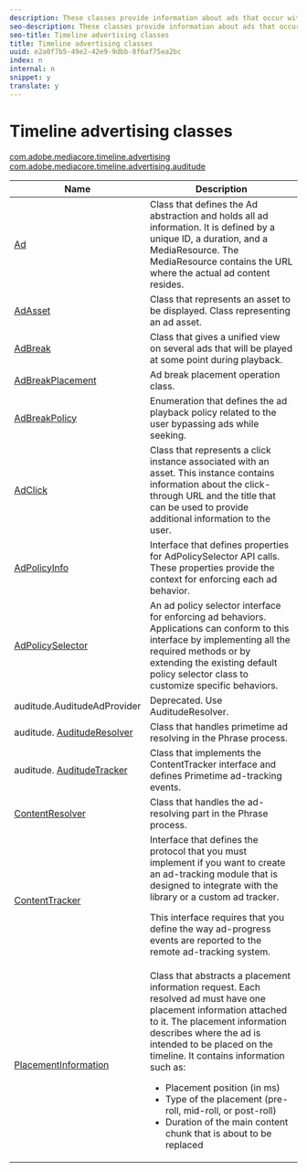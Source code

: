 ```yaml
---
description: These classes provide information about ads that occur within a timeline.
seo-description: These classes provide information about ads that occur within a timeline.
seo-title: Timeline advertising classes
title: Timeline advertising classes
uuid: e2a0f7b5-49e2-42e9-9dbb-8f6af75ea2bc
index: n
internal: n
snippet: y
translate: y
---
```


# Timeline advertising classes


[com.adobe.mediacore.timeline.advertising](http://help.adobe.com/en_US/primetime/api/psdk/javadoc_1.4/com/adobe/mediacore/timeline/advertising/package-summary.html)
[com.adobe.mediacore.timeline.advertising.auditude](http://help.adobe.com/en_US/primetime/api/psdk/javadoc_1.4/com/adobe/mediacore/timeline/advertising/auditude/package-summary.html)
<table frame="all" colsep="1" rowsep="1" id="table_1A59E777BA99466793D586286F19E933"> 
 <thead> 
  <tr rowsep="1"> 
   <th colname="1" class="entry">Name</th> 
   <th colname="2" class="entry">Description</th> 
  </tr> 
 </thead>
 <tbody> 
  <tr rowsep="1"> 
   <td colname="1"><span class="codeph"><a href="http://help.adobe.com/en_US/primetime/api/psdk/javadoc_1.4/com/adobe/mediacore/timeline/advertising/Ad.html" format="html" scope="external">Ad</a> </span></td> 
   <td colname="2">Class that defines the Ad abstraction and holds all ad information. It is defined by a unique ID, a duration, and a <span class="codeph">MediaResource</span>. The <span class="codeph">MediaResource</span> contains the URL where the actual ad content resides. </td> 
  </tr> 
  <tr rowsep="1"> 
   <td colname="1"><span class="codeph"><a href="http://help.adobe.com/en_US/primetime/api/psdk/javadoc_1.4/com/adobe/mediacore/timeline/advertising/AdAsset.html" format="html" scope="external">AdAsset</a></span> </td> 
   <td colname="2">Class that represents an asset to be displayed. Class representing an ad asset.</td> 
  </tr> 
  <tr rowsep="1"> 
   <td colname="1"><span class="codeph"><a href="http://help.adobe.com/en_US/primetime/api/psdk/javadoc_1.4/com/adobe/mediacore/timeline/advertising/AdBreak.html" format="html" scope="external">AdBreak</a> </span></td> 
   <td colname="2">Class that gives a unified view on several ads that will be played at some point during playback.</td> 
  </tr> 
  <tr rowsep="1"> 
   <td colname="1"><span class="codeph"><a href="http://help.adobe.com/en_US/primetime/api/psdk/javadoc_1.4/com/adobe/mediacore/timeline/advertising/AdBreakPlacement.html" format="html" scope="external">AdBreakPlacement</a> </span></td> 
   <td colname="2">Ad break placement operation class.</td> 
  </tr> 
  <tr rowsep="1"> 
   <td colname="1"><span class="codeph"><a href="http://help.adobe.com/en_US/primetime/api/psdk/javadoc_1.4/com/adobe/mediacore/timeline/advertising/AdBreakPolicy.html" format="html" scope="external">AdBreakPolicy</a> </span> </td> 
   <td colname="2">Enumeration that defines the ad playback policy related to the user bypassing ads while seeking.</td> 
  </tr> 
  <tr rowsep="1"> 
   <td colname="1"><span class="codeph"><a href="http://help.adobe.com/en_US/primetime/api/psdk/javadoc_1.4/com/adobe/mediacore/timeline/advertising/AdClick.html" format="html" scope="external">AdClick</a> </span> </td> 
   <td colname="2">Class that represents a click instance associated with an asset. This instance contains information about the click-through URL and the title that can be used to provide additional information to the user.</td> 
  </tr> 
  <tr rowsep="1"> 
   <td colname="1"><span class="codeph"><a href="http://help.adobe.com/en_US/primetime/api/psdk/javadoc_1.4/com/adobe/mediacore/timeline/advertising/AdPolicyInfo.html" format="html" scope="external">AdPolicyInfo</a> </span> </td> 
   <td colname="2">Interface that defines properties for AdPolicySelector API calls. These properties provide the context for enforcing each ad behavior.</td> 
  </tr> 
  <tr rowsep="1"> 
   <td colname="1"><span class="codeph"><a href="http://help.adobe.com/en_US/primetime/api/psdk/javadoc_1.4/com/adobe/mediacore/timeline/advertising/AdPolicySelector.html" format="html" scope="external">AdPolicySelector</a> </span> </td> 
   <td colname="2">An ad policy selector interface for enforcing ad behaviors. Applications can conform to this interface by implementing all the required methods or by extending the existing default policy selector class to customize specific behaviors.</td> 
  </tr> 
  <tr rowsep="1"> 
   <td colname="1"><span class="codeph">auditude.AuditudeAdProvider</span></td> 
   <td colname="2">Deprecated. Use AuditudeResolver.</td> 
  </tr> 
  <tr rowsep="1"> 
   <td colname="1"><span class="codeph">
     <ph>
      auditude.
     </ph><a href="http://help.adobe.com/en_US/primetime/api/psdk/javadoc_1.4/com/adobe/mediacore/timeline/advertising/auditude/AuditudeResolver.html" format="html" scope="external">AuditudeResolver</a> </span></td> 
   <td colname="2"> Class that handles primetime ad resolving in the 
    <ph conref="phrase_library_android_1.4.xml#c_psdk_phrase-library/auditude-name-long">
     Phrase
    </ph> process. </td> 
  </tr> 
  <tr rowsep="1"> 
   <td colname="1">
    <ph>
     auditude.
    </ph><a href="http://help.adobe.com/en_US/primetime/api/psdk/javadoc_1.4/com/adobe/mediacore/timeline/advertising/auditude/AuditudeTracker.html" format="html" scope="external">AuditudeTracker</a> </td> 
   <td colname="2">Class that implements the ContentTracker interface and defines Primetime ad-tracking events.</td> 
  </tr> 
  <tr rowsep="1"> 
   <td colname="1"><span class="codeph"><a href="http://help.adobe.com/en_US/primetime/api/psdk/javadoc_1.4/com/adobe/mediacore/timeline/advertising/ContentResolver.html" format="html" scope="external">ContentResolver</a> </span> </td> 
   <td colname="2">Class that handles the ad-resolving part in the 
    <ph conref="phrase_library_android_1.4.xml#c_psdk_phrase-library/auditude-name-long">
     Phrase
    </ph> process. </td> 
  </tr> 
  <tr rowsep="1"> 
   <td colname="1"><span class="codeph"><a href="http://help.adobe.com/en_US/primetime/api/psdk/javadoc_1.4/com/adobe/mediacore/timeline/advertising/ContentTracker.html" format="html" scope="external">ContentTracker</a> </span></td> 
   <td colname="2">Interface that defines the protocol that you must implement if you want to create an ad-tracking module that is designed to integrate with the 
    <ph conkeyref="phrases/primetime-sdk-name" /> library or a custom ad tracker. <p>This interface requires that you define the way ad-progress events are reported to the remote ad-tracking system.</p> </td> 
  </tr> 
  <tr rowsep="0"> 
   <td colname="1"><span class="codeph"><a href="http://help.adobe.com/en_US/primetime/api/psdk/javadoc_1.4/com/adobe/mediacore/timeline/advertising/PlacementInformation.html" format="html" scope="external">PlacementInformation</a> </span></td> 
   <td colname="2">Class that abstracts a placement information request. Each resolved ad must have one placement information attached to it. The placement information describes where the ad is intended to be placed on the timeline. It contains information such as: 
    <ul id="ul_A9105A78F0C24488BCD5E3F2EE62A3EE"> 
     <li id="li_01E968A4330D4B40BA1EB6F4A6000FFD">Placement position (in ms)</li> 
     <li id="li_A3DC9498BEE14FBA9E7A5D26874F3984">Type of the placement (pre-roll, mid-roll, or post-roll)</li> 
     <li id="li_4B9094DD318B4792854A377CC6064232">Duration of the main content chunk that is about to be replaced</li> 
    </ul> </td> 
  </tr> 
 </tbody> 
</table>

